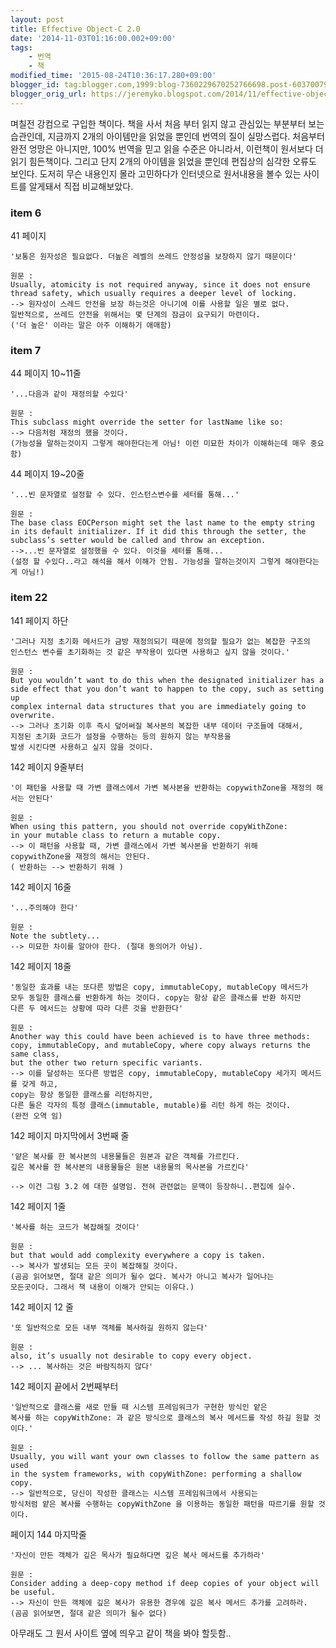 ```yaml
---
layout: post
title: Effective Object-C 2.0
date: '2014-11-03T01:16:00.002+09:00'
tags:
    - 번역
    - 책
modified_time: '2015-08-24T10:36:17.280+09:00'
blogger_id: tag:blogger.com,1999:blog-7360229670252766698.post-6037007967933541393
blogger_orig_url: https://jeremyko.blogspot.com/2014/11/effective-object-c-20.html
---
```


며칠전 강컴으로 구입한 책이다. 책을 사서 처음 부터 읽지 않고 관심있는 부분부터 보는 습관인데, 지금까지 2개의 아이템만을 읽었을 뿐인데 번역의 질이 실망스럽다. 처음부터 완전 엉망은 아니지만, 100% 번역을 믿고 읽을 수준은 아니라서, 이런책이 원서보다 더 읽기 힘든책이다. 그리고 단지 2개의 아이템을 읽었을 뿐인데 편집상의 심각한 오류도 보인다. 도저히 무슨 내용인지 몰라 고민하다가 인터넷으로 원서내용을 볼수 있는 사이트를 알게돼서 직접 비교해보았다.

<h3> <span style="color:{{site.span_h3_color}}"> 
item 6
</span> </h3>

<span style="color:{{site.span_emphasis_color}}">
41 페이지
</span>

    '보통은 원자성은 필요없다. 더높은 레벨의 쓰레드 안정성을 보장하지 않기 때문이다'

    원문 :
    Usually, atomicity is not required anyway, since it does not ensure thread safety, which usually requires a deeper level of locking.
    --> 원자성이 스레드 안전을 보장 하는것은 아니기에 이를 사용할 일은 별로 없다.
    일반적으로, 쓰레드 안전을 위해서는 몇 단계의 잠금이 요구되기 마련이다.
    ('더 높은' 이라는 말은 아주 이해하기 애매함)

<h3> <span style="color:{{site.span_h3_color}}"> 
item 7
</span> </h3>

<span style="color:{{site.span_emphasis_color}}">
44 페이지 10~11줄
</span>

    '...다음과 같이 재정의할 수있다'

    원문 :
    This subclass might override the setter for lastName like so:
    --> 다음처럼 재정의 했을 것이다.
    (가능성을 말하는것이지 그렇게 해야한다는게 아님! 이런 미묘한 차이가 이해하는데 매우 중요함)

<span style="color:{{site.span_emphasis_color}}">
44 페이지 19~20줄
</span>

    '...빈 문자열로 설정할 수 있다. 인스턴스변수를 세터를 통해...'

    원문 :
    The base class EOCPerson might set the last name to the empty string in its default initializer. If it did this through the setter, the subclass’s setter would be called and throw an exception.
    -->...빈 문자열로 설정했을 수 있다. 이것을 세터를 통해...
    (설정 할 수있다..라고 해석을 해서 이해가 안됨. 가능성을 말하는것이지 그렇게 해야한다는게 아님!)

<h3> <span style="color:{{site.span_h3_color}}"> 
item 22
</span> </h3>

<span style="color:{{site.span_emphasis_color}}">
141 페이지 하단
</span>

    '그러나 지정 초기화 메서드가 금방 재정의되기 때문에 정의할 필요가 없는 복잡한 구조의
    인스턴스 변수를 초기화하는 것 같은 부작용이 있다면 사용하고 싶지 않을 것이다.'

    원문 :
    But you wouldn’t want to do this when the designated initializer has a
    side effect that you don’t want to happen to the copy, such as setting up
    complex internal data structures that you are immediately going to overwrite.
    --> 그러나 초기화 이후 즉시 덮어써질 복사본의 복잡한 내부 데이터 구조들에 대해서,
    지정된 초기화 코드가 설정을 수행하는 등의 원하지 않는 부작용을
    발생 시킨다면 사용하고 싶지 않을 것이다.

<span style="color:{{site.span_emphasis_color}}">
142 페이지 9줄부터
</span>

    '이 패턴을 사용할 때 가변 클래스에서 가변 복사본을 반환하는 copywithZone을 재정의 해서는 안된다'

    원문 :
    When using this pattern, you should not override copyWithZone:
    in your mutable class to return a mutable copy.
    --> 이 패턴을 사용할 때, 가변 클래스에서 가변 복사본을 반환하기 위해
    copywithZone을 재정의 해서는 안된다.
    ( 반환하는 --> 반환하기 위해 )

<span style="color:{{site.span_emphasis_color}}">
142 페이지 16줄
</span>

    '...주의해야 한다'

    원문 :
    Note the subtlety...
    --> 미묘한 차이를 알아야 한다. (절대 동의어가 아님).

<span style="color:{{site.span_emphasis_color}}">
142 페이지 18줄
</span>

    '동일한 효과를 내는 또다른 방법은 copy, immutableCopy, mutableCopy 메서드가
    모두 동일한 클래스를 반환하게 하는 것이다. copy는 항상 같은 클래스를 반환 하지만
    다른 두 메서드는 상황에 따라 다른 것을 반환한다'

    원문 :
    Another way this could have been achieved is to have three methods:
    copy, immutableCopy, and mutableCopy, where copy always returns the same class,
    but the other two return specific variants.
    --> 이를 달성하는 또다른 방법은 copy, immutableCopy, mutableCopy 세가지 메서드를 갖게 하고,
    copy는 항상 동일한 클래스를 리턴하지만,
    다른 둘은 각자의 특정 클래스(immutable, mutable)를 리턴 하게 하는 것이다.
    (완전 오역 임)

<span style="color:{{site.span_emphasis_color}}">
142 페이지 마지막에서 3번째 줄
</span>

    '얕은 복사를 한 복사본의 내용물들은 원본과 같은 객체를 가르킨다.
    깊은 복사를 한 복사본의 내용물들은 원본 내용물의 목사본을 가르킨다'

    --> 이건 그림 3.2 에 대한 설명임. 전혀 관련없는 문맥이 등장하니..편집에 실수.

<span style="color:{{site.span_emphasis_color}}">
142 페이지 1줄
</span>

    '복사를 하는 코드가 복잡해질 것이다'

    원문 :
    but that would add complexity everywhere a copy is taken.
    --> 복사가 발생되는 모든 곳이 복잡해질 것이다.
    (곰곰 읽어보면, 절대 같은 의미가 될수 없다. 복사가 아니고 복사가 일어나는
    모든곳이다. 그래서 책 내용이 이해가 안되는 이유다.)

<span style="color:{{site.span_emphasis_color}}">
142 페이지 12 줄
</span>

    '또 일반적으로 모든 내부 객체를 복사하길 원하지 않는다'

    원문 :
    also, it’s usually not desirable to copy every object.
    --> ... 복사하는 것은 바람직하지 않다'

<span style="color:{{site.span_emphasis_color}}">
142 페이지 끝에서 2번째부터
</span>

    '일반적으로 클래스를 새로 만들 때 시스템 프레임워크가 구현한 방식인 얕은
    복사를 하는 copyWithZone: 과 같은 방식으로 클래스의 복사 메서드를 작성 하길 원할 것이다.'

    원문 :
    Usually, you will want your own classes to follow the same pattern as used
    in the system frameworks, with copyWithZone: performing a shallow copy.
    --> 일반적으로, 당신이 작성한 클래스는 시스템 프레임워크에서 사용되는
    방식처럼 얕은 복사를 수행하는 copyWithZone 을 이용하는 동일한 패턴을 따르기를 원할 것이다.

<span style="color:{{site.span_emphasis_color}}">
페이지 144 마지막줄
</span>

    '자신이 만든 객체가 깊은 목사가 필요하다면 깊은 복사 메서드를 추가하라'

    원문 :
    Consider adding a deep-copy method if deep copies of your object will be useful.
    --> 자신이 만든 객체에 깊은 복사가 유용한 경우에 깊은 복사 메서드 추가를 고려하라.
    (곰곰 읽어보면, 절대 같은 의미가 될수 없다)

아무래도 그 원서 사이트 옆에 띄우고 같이 책을 봐야 할듯함..
